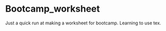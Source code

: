 Bootcamp_worksheet
==================

Just a quick run at making a worksheet for bootcamp. Learning to use tex.
